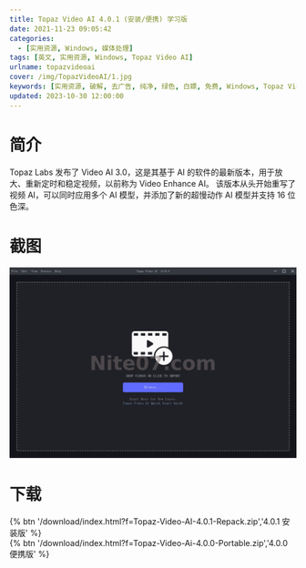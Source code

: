 ```yaml
---
title: Topaz Video AI 4.0.1 (安装/便携) 学习版
date: 2021-11-23 09:05:42
categories:
  - [实用资源, Windows, 媒体处理]
tags: [英文, 实用资源, Windows, Topaz Video AI]
urlname: topazvideoai
cover: /img/TopazVideoAI/1.jpg
keywords: [实用资源, 破解, 去广告, 纯净, 绿色, 白嫖, 免费, Windows, Topaz Video AI]
updated: 2023-10-30 12:00:00
---
```


# 简介

Topaz Labs 发布了 Video AI 3.0，这是其基于 AI 的软件的最新版本，用于放大、重新定时和稳定视频，以前称为 Video Enhance AI。
该版本从头开始重写了视频 AI，可以同时应用多个 AI 模型，并添加了新的超慢动作 AI 模型并支持 16 位色深。

# 截图

![](/img/TopazVideoAI/2.jpg)

# 下载

{% btn '/download/index.html?f=Topaz-Video-AI-4.0.1-Repack.zip','4.0.1 安装版' %}
<br>
{% btn '/download/index.html?f=Topaz-Video-Ai-4.0.0-Portable.zip','4.0.0 便携版' %}